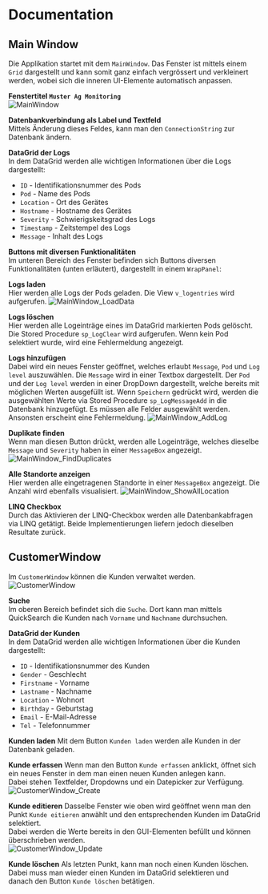 ﻿# Documentation

## Main Window
Die Applikation startet mit dem `MainWindow`. Das Fenster ist mittels einem `Grid` dargestellt und kann
somit ganz einfach vergrössert und verkleinert werden, wobei sich die inneren UI-Elemente automatisch anpassen.

**Fenstertitel `Muster Ag Monitoring`**  
![MainWindow][MainWindow]

**Datenbankverbindung als Label und Textfeld**  
Mittels Änderung dieses Feldes, kann man den `ConnectionString` zur Datenbank ändern.  

**DataGrid der Logs**  
In dem DataGrid werden alle wichtigen Informationen über die Logs dargestellt:  
- `ID` - Identifikationsnummer des Pods
- `Pod` - Name des Pods
- `Location` - Ort des Gerätes
- `Hostname` - Hostname des Gerätes
- `Severity` - Schwierigskeitsgrad des Logs
- `Timestamp` - Zeitstempel des Logs
- `Message` - Inhalt des Logs

**Buttons mit diversen Funktionalitäten**  
Im unteren Bereich des Fenster befinden sich Buttons diversen Funktionalitäten (unten erläutert), dargestellt in einem `WrapPanel`:  

**Logs laden**  
Hier werden alle Logs der Pods geladen. Die View `v_logentries` wird aufgerufen.
![MainWindow_LoadData][MainWindow_LoadData]

**Logs löschen**  
Hier werden alle Logeinträge eines im DataGrid markierten Pods gelöscht. Die Stored Procedure `sp_LogClear` wird aufgerufen.
Wenn kein Pod selektiert wurde, wird eine Fehlermeldung angezeigt.

**Logs hinzufügen**  
Dabei wird ein neues Fenster geöffnet, welches erlaubt `Message`, `Pod` und `Log level` auszuwählen.
Die `Message` wird in einer Textbox dargestellt. Der `Pod` und der `Log level` werden in einer DropDown dargestellt, welche bereits mit möglichen Werten ausgefüllt ist.
Wenn `Speichern` gedrückt wird, werden die ausgewählten Werte via Stored Procedure `sp_LogMessageAdd` in die Datenbank hinzugefügt.
Es müssen alle Felder ausgewählt werden. Ansonsten erscheint eine Fehlermeldung.
![MainWindow_AddLog][MainWindow_AddLog]

**Duplikate finden**  
Wenn man diesen Button drückt, werden alle Logeinträge, welches dieselbe `Message` und `Severity` haben in einer `MessageBox` angezeigt.
![MainWindow_FindDuplicates][MainWindow_FindDuplicates]

**Alle Standorte anzeigen**  
Hier werden alle eingetragenen Standorte in einer `MessageBox` angezeigt. Die Anzahl wird ebenfalls visualisiert.
![MainWindow_ShowAllLocation][MainWindow_ShowAllLocation]

**LINQ Checkbox**  
Durch das Aktivieren der LINQ-Checkbox werden alle Datenbankabfragen via LINQ getätigt.
Beide Implementierungen liefern jedoch dieselben Resultate zurück.

## CustomerWindow  
Im `CustomerWindow` können die Kunden verwaltet werden.
![CustomerWindow][CustomerWindow]

**Suche**  
Im oberen Bereich befindet sich die `Suche`. Dort kann man mittels QuickSearch die Kunden nach `Vorname` und `Nachname` durchsuchen.

**DataGrid der Kunden**  
In dem DataGrid werden alle wichtigen Informationen über die Kunden dargestellt:  
- `ID` - Identifikationsnummer des Kunden
- `Gender` - Geschlecht
- `Firstname` - Vorname
- `Lastname` - Nachname
- `Location` - Wohnort
- `Birthday` - Geburtstag
- `Email` - E-Mail-Adresse
- `Tel` - Telefonnummer

**Kunden laden**
Mit dem Button `Kunden laden` werden alle Kunden in der Datenbank geladen.

**Kunde erfassen**
Wenn man den Button `Kunde erfassen` anklickt, öffnet sich ein neues Fenster in dem man einen neuen Kunden anlegen kann.  
Dabei stehen Textfelder, Dropdowns und ein Datepicker zur Verfügung.  
![CustomerWindow_Create][CustomerWindow_Create]

**Kunde editieren**
Dasselbe Fenster wie oben wird geöffnet wenn man den Punkt `Kunde eitieren` anwählt und den entsprechenden Kunden im DataGrid selektiert.  
Dabei werden die Werte bereits in den GUI-Elementen befüllt und können überschrieben werden.  
![CustomerWindow_Update][CustomerWindow_Update]

**Kunde löschen**
Als letzten Punkt, kann man noch einen Kunden löschen. Dabei muss man wieder einen Kunden im DataGrid selektieren und  
danach den Button `Kunde löschen` betätigen.

[MainWindow]: ./Images/MainWindow.png "MainWindow"
[MainWindow_LoadData]: ./Images/MainWindow_LoadData.png "MainWindow_LoadData"
[MainWindow_AddLog]: ./Images/MainWindow_AddLog.png "MainWindow_AddLog"
[MainWindow_FindDuplicates]: ./Images/MainWindow_FindDuplicates.png "MainWindow_FindDuplicates"
[MainWindow_ShowAllLocation]: ./Images/MainWindow_ShowAllLocation.png "MainWindow_ShowAllLocation"
[CustomerWindow]: ./Images/CustomerWindow.png "CustomerWindow"
[CustomerWindow_Create]: ./Images/CustomerDetailWindow_Create.png "CustomerWindow_Create"
[CustomerWindow_Update]: ./Images/CustomerDetailWindow_Update.png "CustomerWindow_Update"
